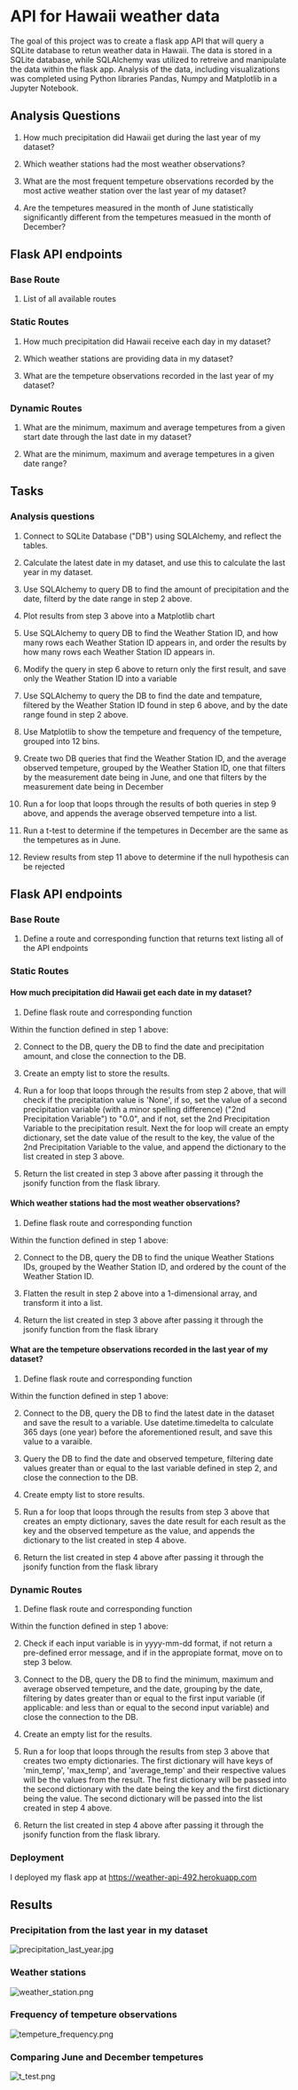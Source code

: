 # API for Hawaii weather data

The goal of this project was to create a flask app API that will query a SQLite database to retun weather data in Hawaii. The data is stored in a SQLite database, while SQLAlchemy was utilized to retreive and manipulate the data within the flask app. Analysis of the data, including visualizations was completed using Python libraries Pandas, Numpy and Matplotlib in a Jupyter Notebook. 

## Analysis Questions

1. How much precipitation did Hawaii get during the last year of my dataset?

2. Which weather stations had the most weather observations?

3. What are the most frequent tempeture observations recorded by the most active weather station over the last year of my dataset? 

4. Are the tempetures measured in the month of June statistically significantly different from the tempetures measued in the month of December? 

## Flask API endpoints

### Base Route

1. List of all available routes

### Static Routes

1. How much precipitation did Hawaii receive each day in my dataset?

2. Which weather stations are providing data in my dataset? 

3. What are the tempeture observations recorded in the last year of my dataset? 

### Dynamic Routes

1. What are the minimum, maximum and average tempetures from a given start date through the last date in my dataset?

2. What are the minimum, maximum and average tempetures in a given date range? 

## Tasks

### Analysis questions

1. Connect to SQLite Database ("DB") using SQLAlchemy, and reflect the tables.

2. Calculate the latest date in my dataset, and use this to calculate the last year in my dataset.

3. Use SQLAlchemy to query DB to find the amount of precipitation and the date, filterd by the date range in step 2 above. 

4. Plot results from step 3 above into a Matplotlib chart

5. Use SQLAlchemy to query DB to find the Weather Station ID, and how many rows each Weather Station ID appears in, and order the results by how many rows each Weather Station ID appears in. 

6. Modify the query in step 6 above to return only the first result, and save only the Weather Station ID into a variable

7. Use SQLAlchemy to query the DB to find the date and tempature, filtered by the Weather Station ID found in step 6 above, and by the date range found in step 2 above. 

8. Use Matplotlib to show the tempeture and frequency of the tempeture, grouped into 12 bins. 

9. Create two DB queries that find the Weather Station ID, and the average observed tempeture, grouped by the Weather Station ID, one that filters by the measurement date being in June, and one that filters by the measurement date being in December

10. Run a for loop that loops through the results of both queries in step 9 above, and appends the average observed tempeture into a list. 

11. Run a t-test to determine if the tempetures in December are the same as the tempetures as in June. 

12. Review results from step 11 above to determine if the null hypothesis can be rejected

## Flask API endpoints

### Base Route

1. Define a route and corresponding function that returns text listing all of the API endpoints

### Static Routes

#### How much precipitation did Hawaii get each date in my dataset?

1. Define flask route and corresponding function

Within the function defined in step 1 above:

2. Connect to the DB, query the DB to find the date and precipitation amount, and close the connection to the DB.

3. Create an empty list to store the results. 

4. Run a for loop that loops through the results from step 2 above, that will check if the precipitation value is 'None', if so, set the value of a second precipitation variable (with a minor spelling difference) ("2nd Precipitation Variable") to "0.0", and if not, set the 2nd Precipitation Variable to the precipitation result. Next the for loop will create an empty dictionary, set the date value of the result to the key,  the value of the 2nd Precipitation Variable to the value, and append the dictionary to the list created in step 3 above.

5. Return the list created in step 3 above after passing it through the jsonify function from the flask library.

#### Which weather stations had the most weather observations?

1. Define flask route and corresponding function

Within the function defined in step 1 above:

2. Connect to the DB, query the DB to find the unique Weather Stations IDs, grouped by the Weather Station ID, and ordered by the count of the Weather Station ID.

3. Flatten the result in step 2 above into a 1-dimensional array, and transform it into a list.

4. Return the list created in step 3 above after passing it through the jsonify function from the flask library

#### What are the tempeture observations recorded in the last year of my dataset? 

1. Define flask route and corresponding function

Within the function defined in step 1 above:

2. Connect to the DB, query the DB to find the latest date in the dataset and save the result to a variable. Use datetime.timedelta to calculate 365 days (one year) before the aforementioned result, and save this value to a varaible. 

3. Query the DB to find the date and observed tempeture, filtering date values greater than or equal to the last variable defined in step 2, and close the connection to the DB.

4. Create empty list to store results. 

5. Run a for loop that loops through the results from step 3 above that creates an empty dictionary, saves the date result for each result as the key and the observed tempeture as the value, and appends the dictionary to the list created in step 4 above.

6. Return the list created in step 4 above after passing it through the jsonify function from the flask library

### Dynamic Routes

1. Define flask route and corresponding function

Within the function defined in step 1 above:

2. Check if each input variable is in yyyy-mm-dd format, if not return a pre-defined error message, and if in the appropiate format, move on to step 3 below.

3. Connect to the DB, query the DB to find the minimum, maximum and average observed tempeture, and the date, grouping by the date, filtering by dates greater than or equal to the first input variable (if applicable: and less than or equal to the second input variable) and close the connection to the DB. 

4. Create an empty list for the results.

5. Run a for loop that loops through the results from step 3 above that creates two empty dictionaries. The first dictionary will have keys of 'min_temp', 'max_temp', and 'average_temp' and their respective values will be the values from the result. The first dictionary will be passed into the second dictionary with the date being the key and the first dictionary being the value. The second dictionary will be passed into the list created in step 4 above. 

6. Return the list created in step 4 above after passing it through the jsonify function from the flask library.


### Deployment

I deployed my flask app at https://weather-api-492.herokuapp.com 

## Results

### Precipitation from the last year in my dataset

![precipitation_last_year.jpg](images/precipitation_last_year.jpg)

### Weather stations

![weather_station.png](images/weather_station.png)

### Frequency of tempeture observations

![tempeture_frequency.png](images/tempeture_frequency.png)

### Comparing June and December tempetures

![t_test.png](images/t_test.png)

